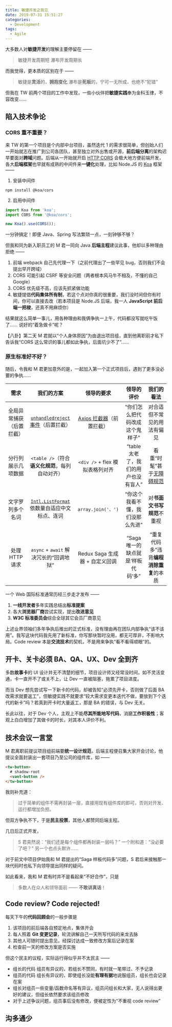 ```yaml
---
title: 敏捷开发之我见
date: 2019-07-31 15:51:27
categories:
  - Development
tags:
  - Agile
---
```


大多数人对**敏捷开发**的理解主要停留在 ——

> 敏捷开发周期短
> 瀑布开发周期长

而我觉得，更本质的区别在于 ——

> 敏捷是**灵活**的，**拥抱变化**
> 瀑布是**死板**的，宁可一无所成，也绝不“犯错”

但我在 TW 前两个项目的工作中发现，一些小伙伴把**敏捷实践**奉为金科玉律，不容改变……

## 陷入技术争论

### CORS 重不重要？

来 TW 的第一个项目是个内部中台项目，虽然迭代 1 的需求很简单，但创始人们一开始就志在推广到公司各团队，甚至独立对外出售或开源，**前后端分离**的架构迟早要面对**跨域**问题。后端从一开始就开启 [HTTP CORS][1] 会极大地方便前端开发，各大**后端框架**也早就有成熟的中间件来**一键化**处理，比如 Node.JS 的 [Koa][2] 框架 ——

1. 安装中间件

```shell
npm install @koa/cors
```

2. 启用中间件

```javascript
import Koa from 'koa';
import CORS from '@koa/cors';

new Koa().use(CORS());
```

一分钟搞定！即便 Java、Spring 写法繁琐一点，一刻钟够不够？

但我和同为新入职员工的 M 君一同向 Java **后端主程**建议此事，他却以多种理由拒绝 ——

1. 前端 webpack 自己先代理一下（之前代理出了一些罕见 bug，否则我们不会提出早开跨域）
2. CORS 可能引起 CSRF 等安全问题（两者根本风马牛不相及，不懂的自己 Google）
3. CORS 优先级不高，应该先抓紧做功能
4. 敏捷提倡**代码集体所有制**，若这个点对你真的很重要，我们没时间但你有时间，你可以直接去改（若本项目是 Node.JS 后端，我一人 **JavaScript 前后端一把梭**，还真不用麻烦你）

结果就这么简单一事儿，用各种理由和我俩争执一上午，代码都没写就吃午饭了…… 说好的“着急做卡”呢？

【八卦】第二天 M 君就以“个人身体原因”为由退出项目组，直到他离职前才私下告诉我“CORS 这么常识的事儿都如此争执，后面坑少不了”……

### 原生标准好不好？

随后，令我和 M 君更加意外的是，一起加入第一个正式项目后，遇到了更多没必要的争执……

|           需求           |                    我们的方案                     |           领导的要求            |              领导的评价              |               我们的看法               |
| :----------------------: | :-----------------------------------------------: | :-----------------------------: | :----------------------------------: | :------------------------------------: |
| 全局异常捕获（后置拦截） |      [`unhandledreject` 事件][3]（后置拦截）      |  [Axios 拦截器][4]（前置拦截）  |    “你们怎么把代码改成这个鬼样子”    |       对合适但不常见的用法有偏见       |
|    分行列展示几项数据    |  `<table />`（符合**语义化规范**，每列自动对齐）  | `<div />` + flex 模拟表格列对齐 | “table 太老了，我们的用户也没有盲人” |     看重“时髦”甚于[无障碍规范][5]      |
|     文字罗列多个名词     | [`Intl.ListFormat`][6] 依数量自适应中文标点、连词 |       `array.join('、')`        |   “你这个我看不懂，我们没那么先进”   |       对**书面文书写规范**不重视       |
|      处理 HTTP 请求      |      `async` + `await` 解决冗长的“回调地狱”       | Redux Saga 生成器 + 自定义回调  |  “Saga 唯一的缺点就是‘样板代码’多”   | “重复代码多”违背**编程消除重复**的本质 |

一个 Web 国际标准通常历经三步走才发布 ——

1. **一线开发者**多年实践总结出**标准提案**
2. 各大**浏览器厂商**尝试实现，提出**改进意见**
3. **W3C 标准委员会**综合全球其它会员厂商意见

上述业界领袖们多年争执后推出的正式标准，没有理由再在团队内部争执“该不该用”。我写这块代码我先用了新标准，你写那块暂时没用，都无可厚非，不影响大局。Code review 本是**交流技术**的契机，不是用来争执“看不看得顺眼”的。

## 开卡、关卡必须 BA、QA、UX、Dev 全到齐

多数**故事卡**的 UI 设计并无不清楚的细节，项目设计师又经常没时间，如不灵活变通，卡一直开不了或关不上，让 Dev 一直被阻塞，拖累了项目进度。

而当 Dev 想先尝试写一下新卡的代码，却被告知“必须先开卡，否则做了后面 BA 改需求就要返工”，但敏捷实践不就要求“较大需求变更本迭代不做，要放到下个迭代的新卡”吗？若真到开卡时大量返工，那是 BA 的错误，与 Dev 无关。

长此以往，对于 Dev 个人，主观上不能**尽其所能地写代码**，消磨**工作积极性**；客观上白白增加了其做卡的时长，对其本人评价不利。

## 技术会议一言堂

M 君离职前提议项目组前端要**统一设计规范**，后端主程便召集大家开会讨论，他提议全面封装出一套项目乃至公司的组件库，如 ——

```html
<tw-button>
  # shadow-root
  <vant-button />
</tw-button>
```

我则补充道：

> 过于简单的组件不需再封装一层，直接用现有组件库的即可，否则对开发、运行都增加负担。

但双方争执不下，于是**民主投票**，其他人都赞同后端主程。

几日后正式开发，

> S 君突然说：“我们还是每个组件都再封装一层吗？”
> 一个附和道：“没必要了吧？”
> 另一个也点头默许……

对于前文中项目伊始我和 M 君提出的“Saga 样板代码多”问题，S 君后来接触那一块代码时也私下向领导提出同样的疑问。

如此看来，我和 M 君有时并不是看起来“不好合作”，只是

> 多数人在众人和领导面前 —— **不敢讲真话**！

## Code review? Code rejected!

每天下午的**代码回顾会**的一般步骤是

1. 该项目的前后端各自预定地点，集体开会
2. 每人照着 **Git 变更记录**，轮流讲解自己一天所写代码的来龙去脉
3. 其他人可随时提出意见，经探讨达成一致修改方案后记录在案
4. 检查前一天的修改方案是否实施

但这个民主的议程，实际运行得似乎并不太民主 ——

- 组长的代码 组员有异议的，若组长不赞同，有时就一笔带过、不予记录
- 组员的代码 组长有异议的，即使组长没能**有理有据**地说服组员，组长也会记录在案
- 组长对组员一些变量/函数命名等有异议，组员问组长和大家，无人说得出更好的建议，但组长依然要求该组员修改
- 对于上述争议问题，组员事后没有修改，便被定性为“不重视 code review”

## 沟多通少

[1]: https://developer.mozilla.org/zh-CN/docs/Web/HTTP/Access_control_CORS
[2]: https://koa.bootcss.com/
[3]: https://github.com/rtsao/browser-unhandled-rejection#readme
[4]: https://github.com/axios/axios#interceptors
[5]: https://developer.mozilla.org/zh-CN/docs/Web/Accessibility
[6]: /development/web-chrome-update-at-google-io-2019/#%E7%9F%AD%E8%AF%AD%E5%88%97%E8%A1%A8
